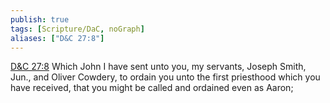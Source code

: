 ```yaml
---
publish: true
tags: [Scripture/DaC, noGraph]
aliases: ["D&C 27:8"]
---
```

[D&C 27:8](https://churchofjesuschrist.org/study/scriptures/dc-testament/dc/27?lang=eng&id=p8#p8) Which John I have sent unto you, my servants, Joseph Smith, Jun., and Oliver Cowdery, to ordain you unto the first priesthood which you have received, that you might be called and ordained even as Aaron;
